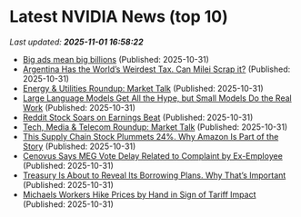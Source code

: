 # Latest NVIDIA News (top 10)
_Last updated: **2025-11-01 16:58:22**_

- [Big ads mean big billions](https://biztoc.com/x/74fcedf022314a1d) (Published: 2025-10-31)
- [Argentina Has the World’s Weirdest Tax. Can Milei Scrap it?](https://biztoc.com/x/1ce1dc4ffaff9791) (Published: 2025-10-31)
- [Energy & Utilities Roundup: Market Talk](https://biztoc.com/x/8f50de29937ce289) (Published: 2025-10-31)
- [Large Language Models Get All the Hype, but Small Models Do the Real Work](https://biztoc.com/x/ab9a21dbf012d4e8) (Published: 2025-10-31)
- [Reddit Stock Soars on Earnings Beat](https://biztoc.com/x/35b4e9470fc4626e) (Published: 2025-10-31)
- [Tech, Media & Telecom Roundup: Market Talk](https://biztoc.com/x/a92651d66057636f) (Published: 2025-10-31)
- [This Supply Chain Stock Plummets 24%. Why Amazon Is Part of the Story](https://biztoc.com/x/f2f827756c59a153) (Published: 2025-10-31)
- [Cenovus Says MEG Vote Delay Related to Complaint by Ex-Employee](https://biztoc.com/x/5a0204f1d103dbe1) (Published: 2025-10-31)
- [Treasury Is About to Reveal Its Borrowing Plans. Why That’s Important](https://biztoc.com/x/b060172a092c45b3) (Published: 2025-10-31)
- [Michaels Workers Hike Prices by Hand in Sign of Tariff Impact](https://biztoc.com/x/d5a5b988183f430b) (Published: 2025-10-31)
